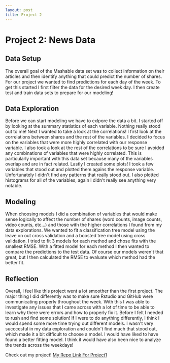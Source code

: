 ```yaml
---
layout: post
title: Project 2
---
```


# Project 2: News Data
## Data Setup
The overall goal of the Mashable data set was to collect information on their articles and then identify anything that could predict the number of shares.
For our project we wanted to find predictions for each day of the week.
To get this started I first filter the data for the desired week day. I then create test and train data sets to prepare for our modeling!

## Data Exploration
Before we can start modeling we have to exlpore the data a bit. 
I started off by looking at the summary statistics of each variable. Nothing really stood out to me!
Next I wanted to take a look at the correlations! I first look at the correlations between shares and the rest of the variables.
I decided to focus on the variables that were more highly correlated with our response variable.
I also took a look at the rest of the correlations to be sure I avoided any combinations of variables that were highly correlated. This is particularly important with this data set because many of the variables overlap and are in fact related.
Lastly I created some plots! 
I took a few variables that stood out and plotted them agains the response variable. Unfortunately I didn't find any patterns that really stood out.
I also plotted histograms for all of the variables, again I didn't really see anything very notable. 

## Modeling 
When choosing models I did a combination of variables that would make sense logically to affect the number of shares (word counts, image counts, video counts, etc...) and those with the higher correlations I found from my data explorations.
We wanted to fit a classification tree model using the leave on out cross validation and a boosted tree model using cross validation. I tried to fit 3 models for each method and chose fits with the smallest RMSE.
With a fitted model for each method I then wanted to compare the predictions to the test data. Of course our models weren't that great, but I then calculated the RMSE to evaluate which method had the better fit.

## Reflection    
Overall, I feel like this project went a lot smoother than the first project. The major thing I did differently was to make sure Rstudio and GitHub were communicating properly throughout the week. With this I was able to investigate any issues that I came across with a lot of time to be able to learn why there were errors and how to properly fix it. Before I felt I needed to rush and find some solution!
If I were to do anything differently, I think I would spend some more time trying out different models. I wasn't very succcesful in my data exploration and couldn't find much that stood out, which made it a bit difficult to choose a model. I would have liked to have found a better fitting model. I think it would have also been nice to analyze the trends across the weekdays!    



Check out my project!
[My Repo Link For Project1](https://apolanc2.github.io/Project2/)
